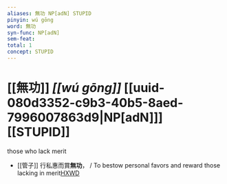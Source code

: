 ```yaml
---
aliases: 無功 NP[adN] STUPID
pinyin: wú gōng
word: 無功
syn-func: NP[adN]
sem-feat: 
total: 1
concept: STUPID 
---
```

# [[無功]] *[[wú gōng]]*  [[uuid-080d3352-c9b3-40b5-8aed-7996007863d9|NP[adN]]] [[STUPID]]
those who lack merit
 - [[管子]] 行私惠而賞**無功**， / To bestow personal favors and reward those lacking in merit[HXWD](https://hxwd.org/textview.html?location=KR3c0001_tls_015-120a.4)